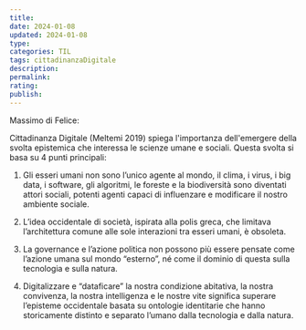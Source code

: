 ```yaml
---
title: 
date: 2024-01-08
updated: 2024-01-08
type: 
categories: TIL
tags: cittadinanzaDigitale
description: 
permalink: 
rating: 
publish: 
---
```

Massimo di Felice:

Cittadinanza Digitale (Meltemi 2019) spiega l'importanza dell'emergere della svolta epistemica che interessa le scienze umane e sociali. Questa svolta si basa su 4 punti principali:

1. Gli esseri umani non sono l’unico agente al mondo, il clima, i virus, i big data, i software, gli algoritmi, le foreste e la biodiversità sono diventati attori sociali, potenti agenti capaci di influenzare e modificare il nostro ambiente sociale.

2. L’idea occidentale di società, ispirata alla polis greca, che limitava l’architettura comune alle sole interazioni tra esseri umani, è obsoleta.

3. La governance e l’azione politica non possono più essere pensate come l’azione umana sul mondo “esterno”, né come il dominio di questa sulla tecnologia e sulla natura.

4. Digitalizzare e “dataficare” la nostra condizione abitativa, la nostra convivenza, la nostra intelligenza e le nostre vite significa superare l’episteme occidentale basata su ontologie identitarie che hanno storicamente distinto e separato l’umano dalla tecnologia e dalla natura.
